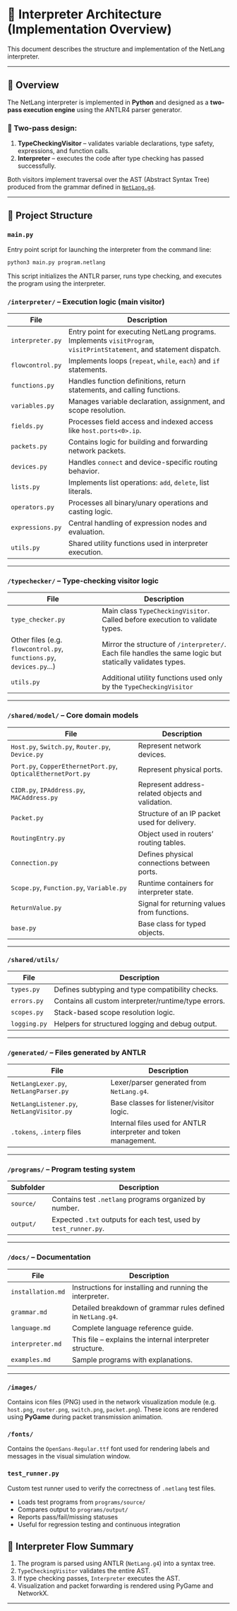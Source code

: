 # 🧠 Interpreter Architecture (Implementation Overview)

This document describes the structure and implementation of the NetLang interpreter.

---

## 🧾 Overview

The NetLang interpreter is implemented in **Python** and designed as a **two-pass execution engine** using the ANTLR4 parser generator.

### 🔁 Two-pass design:
1. **TypeCheckingVisitor** – validates variable declarations, type safety, expressions, and function calls.
2. **Interpreter** – executes the code after type checking has passed successfully.

Both visitors implement traversal over the AST (Abstract Syntax Tree) produced from the grammar defined in [`NetLang.g4`](../NetLang.g4).

---

## 📁 Project Structure

### `main.py`
Entry point script for launching the interpreter from the command line:
```bash
python3 main.py program.netlang
```
This script initializes the ANTLR parser, runs type checking, and executes the program using the interpreter.

### `/interpreter/` – Execution logic (main visitor)

| File             | Description                                                                                                           |
|------------------|-----------------------------------------------------------------------------------------------------------------------|
| `interpreter.py` | Entry point for executing NetLang programs. Implements `visitProgram`, `visitPrintStatement`, and statement dispatch. |
| `flowcontrol.py` | Implements loops (`repeat`, `while`, `each`) and `if` statements.                                                     |
| `functions.py`   | Handles function definitions, return statements, and calling functions.                                               |
| `variables.py`   | Manages variable declaration, assignment, and scope resolution.                                                       |
| `fields.py`      | Processes field access and indexed access like `host.ports<0>.ip`.                                                    |
| `packets.py`     | Contains logic for building and forwarding network packets.                                                           |
| `devices.py`     | Handles `connect` and device-specific routing behavior.                                                               |
| `lists.py`       | Implements list operations: `add`, `delete`, list literals.                                                           |
| `operators.py`   | Processes all binary/unary operations and casting logic.                                                              |
| `expressions.py` | Central handling of expression nodes and evaluation.                                                                  |
| `utils.py`       | Shared utility functions used in interpreter execution.                                                               |

---

### `/typechecker/` – Type-checking visitor logic

| File                                                                 | Description                                                                                               |
|----------------------------------------------------------------------|-----------------------------------------------------------------------------------------------------------|
| `type_checker.py`                                                    | Main class `TypeCheckingVisitor`. Called before execution to validate types.                              |
| Other files (e.g. `flowcontrol.py`, `functions.py`, `devices.py`...) | Mirror the structure of `/interpreter/`. Each file handles the same logic but statically validates types. |
| `utils.py`                                                           | Additional utility functions used only by the `TypeCheckingVisitor`                                       |

---

### `/shared/model/` – Core domain models

| File                                                         | Description                                       |
|--------------------------------------------------------------|---------------------------------------------------|
| `Host.py`, `Switch.py`, `Router.py`, `Device.py`             | Represent network devices.                        |
| `Port.py`, `CopperEthernetPort.py`, `OpticalEthernetPort.py` | Represent physical ports.                         |
| `CIDR.py`, `IPAddress.py`, `MACAddress.py`                   | Represent address-related objects and validation. |
| `Packet.py`                                                  | Structure of an IP packet used for delivery.      |
| `RoutingEntry.py`                                            | Object used in routers’ routing tables.           |
| `Connection.py`                                              | Defines physical connections between ports.       |
| `Scope.py`, `Function.py`, `Variable.py`                     | Runtime containers for interpreter state.         |
| `ReturnValue.py`                                             | Signal for returning values from functions.       |
| `base.py`                                                    | Base class for typed objects.                     |

---

### `/shared/utils/`

| File         | Description                                          |
|--------------|------------------------------------------------------|
| `types.py`   | Defines subtyping and type compatibility checks.     |
| `errors.py`  | Contains all custom interpreter/runtime/type errors. |
| `scopes.py`  | Stack-based scope resolution logic.                  |
| `logging.py` | Helpers for structured logging and debug output.     |

---

### `/generated/` – Files generated by ANTLR

| File                                      | Description                                                     |
|-------------------------------------------|-----------------------------------------------------------------|
| `NetLangLexer.py`, `NetLangParser.py`     | Lexer/parser generated from `NetLang.g4`.                       |
| `NetLangListener.py`, `NetLangVisitor.py` | Base classes for listener/visitor logic.                        |
| `.tokens`, `.interp` files                | Internal files used for ANTLR interpreter and token management. |

---

### `/programs/` – Program testing system

| Subfolder | Description                                                      |
|-----------|------------------------------------------------------------------|
| `source/` | Contains test `.netlang` programs organized by number.           |
| `output/` | Expected `.txt` outputs for each test, used by `test_runner.py`. |

---

### `/docs/` – Documentation

| File              | Description                                                  |
|-------------------|--------------------------------------------------------------|
| `installation.md` | Instructions for installing and running the interpreter.     |
| `grammar.md`      | Detailed breakdown of grammar rules defined in `NetLang.g4`. |
| `language.md`     | Complete language reference guide.                           |
| `interpreter.md`  | This file – explains the internal interpreter structure.     |
| `examples.md`     | Sample programs with explanations.                           |

---

### `/images/`
Contains icon files (PNG) used in the network visualization module (e.g. `host.png`, `router.png`, `switch.png`, `packet.png`). These icons are rendered using **PyGame** during packet transmission animation.

### `/fonts/`
Contains the `OpenSans-Regular.ttf` font used for rendering labels and messages in the visual simulation window.

### `test_runner.py`
Custom test runner used to verify the correctness of `.netlang` test files.
- Loads test programs from `programs/source/`
- Compares output to `programs/output/`
- Reports pass/fail/missing statuses
- Useful for regression testing and continuous integration

## 🧪 Interpreter Flow Summary

1. The program is parsed using ANTLR (`NetLang.g4`) into a syntax tree.
2. `TypeCheckingVisitor` validates the entire AST.
3. If type checking passes, `Interpreter` executes the AST.
4. Visualization and packet forwarding is rendered using PyGame and NetworkX.

---